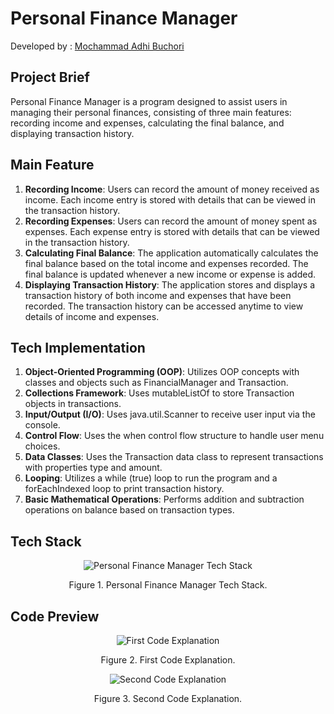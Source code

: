 # Personal Finance Manager
Developed by : [Mochammad Adhi Buchori](www.linkedin.com/in/mochammad-adhi-b-2049a1136)

## Project Brief
Personal Finance Manager is a program designed to assist users in managing their personal finances, consisting of three main features: recording income and expenses, calculating the final balance, and displaying transaction history.

## Main Feature
1. **Recording Income**: Users can record the amount of money received as income. Each income entry is stored with details that can be viewed in the transaction history.
2. **Recording Expenses**: Users can record the amount of money spent as expenses. Each expense entry is stored with details that can be viewed in the transaction history.
3. **Calculating Final Balance**: The application automatically calculates the final balance based on the total income and expenses recorded. The final balance is updated whenever a new income or expense is added.
4. **Displaying Transaction History**: The application stores and displays a transaction history of both income and expenses that have been recorded. The transaction history can be accessed anytime to view details of income and expenses.

## Tech Implementation
1. **Object-Oriented Programming (OOP)**: Utilizes OOP concepts with classes and objects such as FinancialManager and Transaction.
2. **Collections Framework**: Uses mutableListOf to store Transaction objects in transactions.
3. **Input/Output (I/O)**: Uses java.util.Scanner to receive user input via the console.
4. **Control Flow**: Uses the when control flow structure to handle user menu choices.
5. **Data Classes**: Uses the Transaction data class to represent transactions with properties type and amount.
6. **Looping**: Utilizes a while (true) loop to run the program and a forEachIndexed loop to print transaction history.
7. **Basic Mathematical Operations**: Performs addition and subtraction operations on balance based on transaction types.

## Tech Stack
<div align="center">
  <img src="https://drive.google.com/uc?id=14pS9rtO3guSEPF3nzBuZZukFxG1y5A3I" alt="Personal Finance Manager Tech Stack">
  <p>Figure 1. Personal Finance Manager Tech Stack.</p>
</div>

## Code Preview
<div align="center">
  <img src="https://drive.google.com/uc?id=1xKAxQAKuIHeteTpBZLDcx79FrLB74SMZ" alt="First Code Explanation">
  <p>Figure 2. First Code Explanation.</p>
</div>

<div align="center">
  <img src="https://drive.google.com/uc?id=1df6Hp3AyxVwf3K0X8LqVEczyjlaqCnRj" alt="Second Code Explanation">
  <p>Figure 3. Second Code Explanation.</p>
</div>
